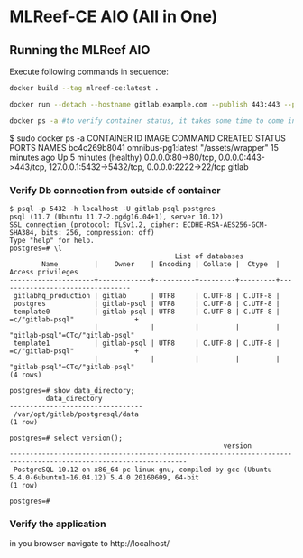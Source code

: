 MLReef-CE AIO (All in One)
====================

Running the MLReef AIO
--------------------

Execute following commands in sequence:
```bash
docker build --tag mlreef-ce:latest .

docker run --detach --hostname gitlab.example.com --publish 443:443 --publish 80:80 --publish 2222:22 --publish 127.0.0.1:5432:5432 --name gitlab --restart always mlreef-ce:latest

docker ps -a #to verify container status, it takes some time to come in helthy state
```


$ sudo docker ps -a
CONTAINER ID        IMAGE                COMMAND             CREATED             STATUS                   PORTS                                                                                      NAMES
bc4c269b8041        omnibus-pg1:latest   "/assets/wrapper"   15 minutes ago      Up 5 minutes (healthy)   0.0.0.0:80->80/tcp, 0.0.0.0:443->443/tcp, 127.0.0.1:5432->5432/tcp, 0.0.0.0:2222->22/tcp   gitlab

### Verify Db connection from outside of container
```
$ psql -p 5432 -h localhost -U gitlab-psql postgres
psql (11.7 (Ubuntu 11.7-2.pgdg16.04+1), server 10.12)
SSL connection (protocol: TLSv1.2, cipher: ECDHE-RSA-AES256-GCM-SHA384, bits: 256, compression: off)
Type "help" for help.
postgres=# \l
                                         List of databases
        Name         |    Owner    | Encoding | Collate |  Ctype  |        Access privileges        
---------------------+-------------+----------+---------+---------+---------------------------------
 gitlabhq_production | gitlab      | UTF8     | C.UTF-8 | C.UTF-8 | 
 postgres            | gitlab-psql | UTF8     | C.UTF-8 | C.UTF-8 | 
 template0           | gitlab-psql | UTF8     | C.UTF-8 | C.UTF-8 | =c/"gitlab-psql"               +
                     |             |          |         |         | "gitlab-psql"=CTc/"gitlab-psql"
 template1           | gitlab-psql | UTF8     | C.UTF-8 | C.UTF-8 | =c/"gitlab-psql"               +
                     |             |          |         |         | "gitlab-psql"=CTc/"gitlab-psql"
(4 rows)

postgres=# show data_directory;
         data_directory          
---------------------------------
 /var/opt/gitlab/postgresql/data
(1 row)

postgres=# select version();
                                                     version                                                      
------------------------------------------------------------------------------------------------------------------
 PostgreSQL 10.12 on x86_64-pc-linux-gnu, compiled by gcc (Ubuntu 5.4.0-6ubuntu1~16.04.12) 5.4.0 20160609, 64-bit
(1 row)

postgres=# 
```


### Verify the application

in you browser navigate to http://localhost/




